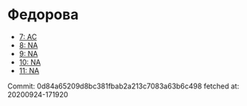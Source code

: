 # Федорова
- [7: AC](7.md)
- [8: NA](8.md)
- [9: NA](9.md)
- [10: NA](10.md)
- [11: NA](11.md)

Commit: 0d84a65209d8bc381fbab2a213c7083a63b6c498
 fetched at: 20200924-171920
